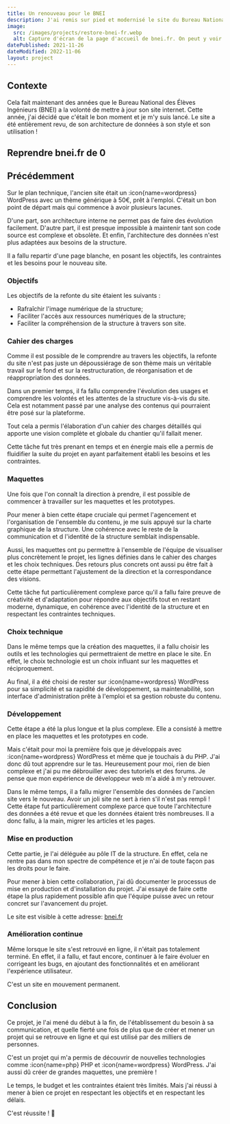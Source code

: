 ```yaml
---
title: Un renouveau pour le BNEI
description: J'ai remis sur pied et modernisé le site du Bureau National des Élèves Ingénieurs qui avait plus de 10 ans.
image:
  src: /images/projects/restore-bnei-fr.webp
  alt: Capture d'écran de la page d'accueil de bnei.fr. On peut y voir un titre "Le Bureau National des Elèves Ingénieurs" et un sous titre "Représenter, Informer, Former"
datePublished: 2021-11-26
dateModified: 2022-11-06
layout: project
---
```


## Contexte

Cela fait maintenant des années que le Bureau National des Élèves Ingénieurs (BNEI) a la volonté de mettre à jour son site internet. Cette année, j'ai décidé que c'était le bon moment et je m'y suis lancé. Le site a été entièrement revu, de son architecture de données à son style et son utilisation !

## Reprendre bnei.fr de 0

## Précédemment

Sur le plan technique, l'ancien site était un :icon{name=wordpress} WordPress avec un thème générique à 50€, prêt à l'emploi. C'était un bon point de départ mais qui commence à avoir plusieurs lacunes.

D'une part, son architecture interne ne permet pas de faire des évolution facilement. D'autre part, il est presque impossible à maintenir tant son code source est complexe et obsolète. Et enfin, l'architecture des données n'est plus adaptées aux besoins de la structure.

Il a fallu repartir d'une page blanche, en posant les objectifs, les contraintes et les besoins pour le nouveau site.

### Objectifs

Les objectifs de la refonte du site étaient les suivants :

- Rafraîchir l'image numérique de la structure;
- Faciliter l'accès aux ressources numériques de la structure;
- Faciliter la compréhension de la structure à travers son site.

### Cahier des charges

Comme il est possible de le comprendre au travers les objectifs, la refonte du site n'est pas juste un dépoussiérage de son thème mais un véritable travail sur le fond et sur la restructuration, de réorganisation et de réappropriation des données.

Dans un premier temps, il fa fallu comprendre l'évolution des usages et comprendre les volontés et les attentes de la structure vis-à-vis du site. Cela est notamment passé par une analyse des contenus qui pourraient être posé sur la plateforme.

Tout cela a permis l'élaboration d'un cahier des charges détaillés qui apporte une vision complète et globale du chantier qu'il fallait mener.

Cette tâche fut très prenant en temps et en énergie mais elle a permis de fluidifier la suite du projet en ayant parfaitement établi les besoins et les contraintes.

### Maquettes

Une fois que l'on connaît la direction à prendre, il est possible de commencer à travailler sur les maquettes et les prototypes. 

Pour mener à bien cette étape cruciale qui permet l'agencement et l'organisation de l'ensemble du contenu, je me suis appuyé sur la charte graphique de la structure. Une cohérence avec le reste de la communication et d l'identité de la structure semblait indispensable.

Aussi, les maquettes ont pu permettre à l'ensemble de l'équipe de visualiser plus concrètement le projet, les lignes définies dans le cahier des charges et les choix techniques. Des retours plus concrets ont aussi pu être fait à cette étape permettant l'ajustement de la direction et la correspondance des visions.

Cette tâche fut particulièrement complexe parce qu'il a fallu faire preuve de créativité et d'adaptation pour répondre aux objectifs tout en restant moderne, dynamique, en cohérence avec l'identité de la structure et en respectant les contraintes techniques.

### Choix technique

Dans le même temps que la création des maquettes, il a fallu choisir les outils et les technologies qui permettraient de mettre en place le site. En effet, le choix technologie est un choix influant sur les maquettes et réciproquement.

Au final, il a été choisi de rester sur :icon{name=wordpress} WordPress pour sa simplicité et sa rapidité de développement, sa maintenabilité, son interface d'administration prête à l'emploi et sa gestion robuste du contenu.

### Développement

Cette étape a été la plus longue et la plus complexe. Elle a consisté à mettre en place les maquettes et les prototypes en code.

Mais c'était pour moi la première fois que je développais avec :icon{name=wordpress} WordPress et même que je touchais à du PHP. J'ai donc dû tout apprendre sur le tas. Heureusement pour moi, rien de bien complexe et j'ai pu me débrouiller avec des tutoriels et des forums. Je pense que mon expérience de développeur web m'a aidé à m'y retrouver.

Dans le même temps, il a fallu migrer l'ensemble des données de l'ancien site vers le nouveau. Avoir un joli site ne sert à rien s'il n'est pas rempli ! Cette étape fut particulièrement complexe parce que toute l'architecture des données a été revue et que les données étaient très nombreuses. Il a donc fallu, à la main, migrer les articles et les pages.

### Mise en production

Cette partie, je l'ai déléguée au pôle IT de la structure. En effet, cela ne rentre pas dans mon spectre de compétence et je n'ai de toute façon pas les droits pour le faire.

Pour mener à bien cette collaboration, j'ai dû documenter le processus de mise en production et d'installation du projet. J'ai essayé de faire cette étape la plus rapidement possible afin que l'équipe puisse avec un retour concret sur l'avancement du projet.

Le site est visible à cette adresse: [bnei.fr](https://bnei.fr)

### Amélioration continue

Même lorsque le site s'est retrouvé en ligne, il n'était pas totalement terminé. En effet, il a fallu, et faut encore, continuer à le faire évoluer en corrigeant les bugs, en ajoutant des fonctionnalités et en améliorant l'expérience utilisateur.

C'est un site en mouvement permanent.

## Conclusion

Ce projet, je l'ai mené du début à la fin, de l'établissement du besoin à sa communication, et quelle fierté une fois de plus que de créer et mener un projet qui se retrouve en ligne et qui est utilisé par des milliers de personnes.

C'est un projet qui m'a permis de découvrir de nouvelles technologies comme :icon{name=php} PHP et :icon{name=wordpress} WordPress. J'ai aussi dû créer de grandes maquettes, une première !

Le temps, le budget et les contraintes étaient très limités. Mais j'ai réussi à mener à bien ce projet en respectant les objectifs et en respectant les délais.

C'est réussite ! 🎉
